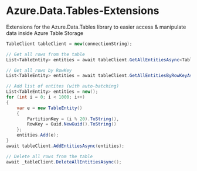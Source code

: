 # Azure.Data.Tables-Extensions
Extensions for the Azure.Data.Tables library to easier access &amp; manipulate data inside Azure Table Storage

```c#
TableClient tableClient = new(connectionString);

// Get all rows from the table
List<TableEntity> entities = await tableClient.GetAllEntitiesAsync<TableEntity>();

// Get all rows by RowKey
List<TableEntity> entities = await tableClient.GetAllEntitiesByRowKeyAsync<TableEntity>("MyRowKey");

// Add list of entites (with auto-batching)
List<TableEntity> entities = new();
for (int i = 0; i < 1000; i++)
{
    var e = new TableEntity()
    {
        PartitionKey = (i % 20).ToString(),
        RowKey = Guid.NewGuid().ToString()
    };
    entities.Add(e);
}
await tableClient.AddEntitiesAsync(entities);

// Delete all rows from the table
await _tableClient.DeleteAllEntitiesAsync();

```
